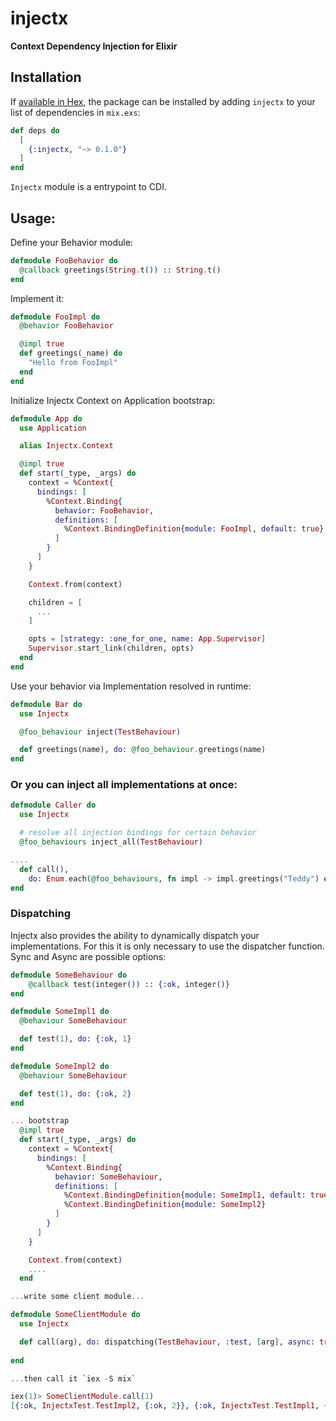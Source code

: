 # injectx

<!-- MDOC !-->

**Context Dependency Injection for Elixir**

## Installation

If [available in Hex](https://hex.pm/docs/publish), the package can be installed
by adding `injectx` to your list of dependencies in `mix.exs`:

```elixir
def deps do
  [
    {:injectx, "~> 0.1.0"}
  ]
end
```

`Injectx` module is a entrypoint to CDI.

## Usage:

Define your Behavior module:

```elixir
defmodule FooBehavior do
  @callback greetings(String.t()) :: String.t()
end
```

Implement it:

```elixir
defmodule FooImpl do
  @behavior FooBehavior

  @impl true
  def greetings(_name) do
    "Hello from FooImpl"
  end
end
```

Initialize Injectx Context on Application bootstrap:

```elixir
defmodule App do
  use Application

  alias Injectx.Context

  @impl true
  def start(_type, _args) do
    context = %Context{
      bindings: [
        %Context.Binding{
          behavior: FooBehavior,
          definitions: [
            %Context.BindingDefinition{module: FooImpl, default: true}
          ]
        }
      ]
    }

    Context.from(context)

    children = [
      ...
    ]

    opts = [strategy: :one_for_one, name: App.Supervisor]
    Supervisor.start_link(children, opts)
  end
end
```

Use your behavior via Implementation resolved in runtime:

```elixir
defmodule Bar do
  use Injectx

  @foo_behaviour inject(TestBehaviour)

  def greetings(name), do: @foo_behaviour.greetings(name)
end
```

### Or you can inject all implementations at once:

```elixir
defmodule Caller do
  use Injectx

  # resolve all injection bindings for certain behavior
  @foo_behaviours inject_all(TestBehaviour)

....
  def call(), 
    do: Enum.each(@foo_behaviours, fn impl -> impl.greetings("Teddy") end)
end
```

### Dispatching

Injectx also provides the ability to dynamically dispatch your implementations.
For this it is only necessary to use the dispatcher function. Sync and Async are possible options:

```elixir
defmodule SomeBehaviour do
    @callback test(integer()) :: {:ok, integer()}
end

defmodule SomeImpl1 do
  @behaviour SomeBehaviour

  def test(1), do: {:ok, 1}
end

defmodule SomeImpl2 do
  @behaviour SomeBehaviour

  def test(1), do: {:ok, 2}
end

... bootstrap
  @impl true
  def start(_type, _args) do
    context = %Context{
      bindings: [
        %Context.Binding{
          behavior: SomeBehaviour,
          definitions: [
            %Context.BindingDefinition{module: SomeImpl1, default: true},
            %Context.BindingDefinition{module: SomeImpl2}
          ]
        }
      ]
    }

    Context.from(context)
    ....
  end

...write some client module...

defmodule SomeClientModule do
  use Injectx

  def call(arg), do: dispatching(TestBehaviour, :test, [arg], async: true)
   
end

...then call it `iex -S mix`

iex(1)> SomeClientModule.call(1)
[{:ok, InjectxTest.TestImpl2, {:ok, 2}}, {:ok, InjectxTest.TestImpl1, {:ok, 1}}]
```
